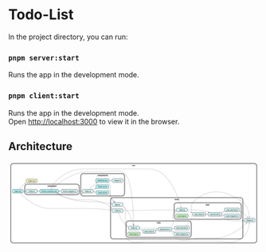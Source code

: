 # Todo-List

In the project directory, you can run:

### `pnpm server:start`
Runs the app in the development mode.<br>

### `pnpm client:start`

Runs the app in the development mode.<br>
Open [http://localhost:3000](http://localhost:3000) to view it in the browser.

## Architecture
![image architecture](./assets/dependencies.png)
